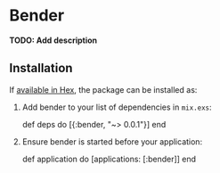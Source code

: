 # Bender

**TODO: Add description**

## Installation

If [available in Hex](https://hex.pm/docs/publish), the package can be installed as:

  1. Add bender to your list of dependencies in `mix.exs`:

        def deps do
          [{:bender, "~> 0.0.1"}]
        end

  2. Ensure bender is started before your application:

        def application do
          [applications: [:bender]]
        end

